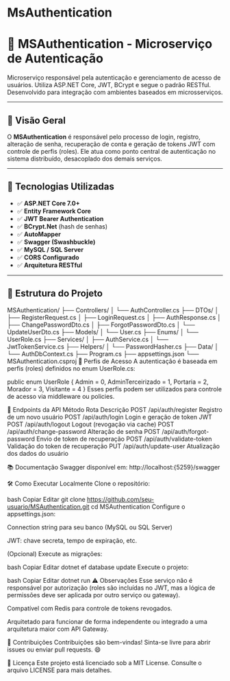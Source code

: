 # MsAuthentication

# 🔐 MSAuthentication - Microserviço de Autenticação

Microserviço responsável pela autenticação e gerenciamento de acesso de usuários. Utiliza ASP.NET Core, JWT, BCrypt e segue o padrão RESTful. Desenvolvido para integração com ambientes baseados em microsserviços.

---

## 📌 Visão Geral

O **MSAuthentication** é responsável pelo processo de login, registro, alteração de senha, recuperação de conta e geração de tokens JWT com controle de perfis (roles). Ele atua como ponto central de autenticação no sistema distribuído, desacoplado dos demais serviços.

---

## 🚀 Tecnologias Utilizadas

- ✅ **ASP.NET Core 7.0+**
- ✅ **Entity Framework Core**
- ✅ **JWT Bearer Authentication**
- ✅ **BCrypt.Net** (hash de senhas)
- ✅ **AutoMapper**
- ✅ **Swagger (Swashbuckle)**
- ✅ **MySQL / SQL Server**
- ✅ **CORS Configurado**
- ✅ **Arquitetura RESTful**

---

## 📂 Estrutura do Projeto

MSAuthentication/
├── Controllers/
│   └── AuthController.cs
├── DTOs/
│   ├── RegisterRequest.cs
│   ├── LoginRequest.cs
│   ├── AuthResponse.cs
│   ├── ChangePasswordDto.cs
│   ├── ForgotPasswordDto.cs
│   └── UpdateUserDto.cs
├── Models/
│   └── User.cs
├── Enums/
│   └── UserRole.cs
├── Services/
│   ├── AuthService.cs
│   └── JwtTokenService.cs
├── Helpers/
│   └── PasswordHasher.cs
├── Data/
│   └── AuthDbContext.cs
├── Program.cs
├── appsettings.json
└── MSAuthentication.csproj
🔑 Perfis de Acesso
A autenticação é baseada em perfis (roles) definidos no enum UserRole.cs:

public enum UserRole
{
    Admin = 0,
    AdminTerceirizado = 1,
    Portaria = 2,
    Morador = 3,
    Visitante = 4
}
Esses perfis podem ser utilizados para controle de acesso via middleware ou policies.

📮 Endpoints da API
Método	Rota	Descrição
POST	/api/auth/register	Registro de um novo usuário
POST	/api/auth/login	Login e geração de token JWT
POST	/api/auth/logout	Logout (revogação via cache)
POST	/api/auth/change-password	Alteração de senha
POST	/api/auth/forgot-password	Envio de token de recuperação
POST	/api/auth/validate-token	Validação do token de recuperação
PUT	/api/auth/update-user	Atualização dos dados do usuário

📚 Documentação Swagger disponível em:
http://localhost:{5259}/swagger

🛠️ Como Executar Localmente
Clone o repositório:

bash
Copiar
Editar
git clone https://github.com/seu-usuario/MSAuthentication.git
cd MSAuthentication
Configure o appsettings.json:

Connection string para seu banco (MySQL ou SQL Server)

JWT: chave secreta, tempo de expiração, etc.

(Opcional) Execute as migrações:

bash
Copiar
Editar
dotnet ef database update
Execute o projeto:

bash
Copiar
Editar
dotnet run
⚠️ Observações
Esse serviço não é responsável por autorização (roles são incluídas no JWT, mas a lógica de permissões deve ser aplicada por outro serviço ou gateway).

Compatível com Redis para controle de tokens revogados.

Arquitetado para funcionar de forma independente ou integrado a uma arquitetura maior com API Gateway.

🤝 Contribuições
Contribuições são bem-vindas!
Sinta-se livre para abrir issues ou enviar pull requests. 😄

📄 Licença
Este projeto está licenciado sob a MIT License.
Consulte o arquivo LICENSE para mais detalhes.



